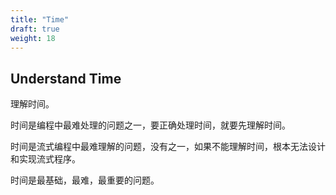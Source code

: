 ```yaml
---
title: "Time"
draft: true
weight: 18
---
```


## Understand Time

理解时间。

时间是编程中最难处理的问题之一，要正确处理时间，就要先理解时间。

时间是流式编程中最难理解的问题，没有之一，如果不能理解时间，根本无法设计和实现流式程序。

时间是最基础，最难，最重要的问题。
